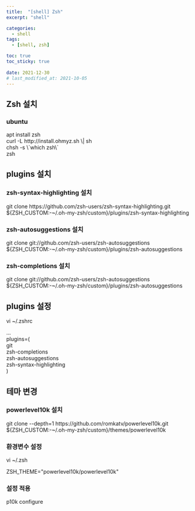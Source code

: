 ```yaml
---
title:  "[shell] Zsh" 
excerpt: "shell"

categories:
  - shell
tags:
  - [shell, zsh]

toc: true
toc_sticky: true
 
date: 2021-12-30
# last_modified_at: 2021-10-05
---
```


## Zsh 설치

### ubuntu

<div class="notice--primary" markdown="1">
apt install zsh<br />curl -L http://install.ohmyz.sh \| sh<br />chsh -s \`which zsh\`<br />zsh
</div>


## plugins 설치

### zsh-syntax-highlighting 설치
<div class="notice--primary" markdown="1">
git clone https://github.com/zsh-users/zsh-syntax-highlighting.git ${ZSH_CUSTOM:-~/.oh-my-zsh/custom}/plugins/zsh-syntax-highlighting
</div>


### zsh-autosuggestions 설치
<div class="notice--primary" markdown="1">
git clone git://github.com/zsh-users/zsh-autosuggestions ${ZSH_CUSTOM:-~/.oh-my-zsh/custom}/plugins/zsh-autosuggestions
</div>


### zsh-completions 설치
<div class="notice--primary" markdown="1">
git clone git://github.com/zsh-users/zsh-autosuggestions ${ZSH_CUSTOM:-~/.oh-my-zsh/custom}/plugins/zsh-autosuggestions
</div>


## plugins 설정

<div class="notice--primary" markdown="1">
vi ~/.zshrc

...<br />plugins=(<br />    git<br />    zsh-completions<br />    zsh-autosuggestions<br />    zsh-syntax-highlighting<br />)
</div>

## 테마 변경

### powerlevel10k 설치
<div class="notice--primary" markdown="1">
git clone --depth=1 https://github.com/romkatv/powerlevel10k.git ${ZSH_CUSTOM:-~/.oh-my-zsh/custom}/themes/powerlevel10k
</div>

### 환경변수 설정

vi ~/.zsh

<div class="notice--primary" markdown="1">
ZSH_THEME="powerlevel10k/powerlevel10k"
</div>

### 설정 적용
<div class="notice--primary" markdown="1">
p10k configure
</div>
